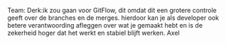 Team: Derk:ik zou gaan voor GitFlow, dit omdat dit een grotere controle geeft over de branches en de merges. hierdoor kan je als developer ook betere verantwoording afleggen over wat je gemaakt hebt en is de zekerheid hoger dat het werkt en stabiel blijft werken.
Axel